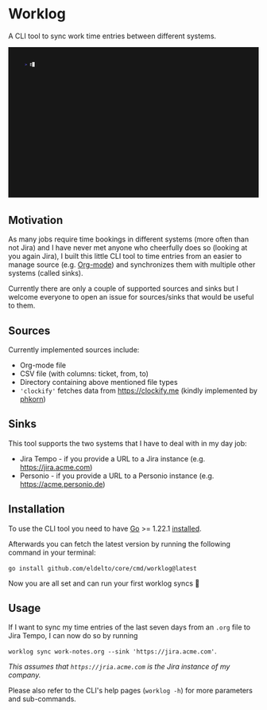 # Worklog

A CLI tool to sync work time entries between different systems.

![Demo GIF](./media/demo.gif?raw=true "Demo GIF")

## Motivation

As many jobs require time bookings in different systems (more often
than not Jira) and I have never met anyone who cheerfully does so
(looking at you again Jira), I built this little CLI tool to time
entries from an easier to manage source
(e.g. [Org-mode](https://orgmode.org/)) and synchronizes them with
multiple other systems (called sinks).

Currently there are only a couple of supported sources and sinks but I
welcome everyone to open an issue for sources/sinks that would be
useful to them.

## Sources

Currently implemented sources include:

  - Org-mode file
  - CSV file (with columns: ticket, from, to)
  - Directory containing above mentioned file types
  - `'clockify'` fetches data from https://clockify.me (kindly
    implemented by [phkorn](https://github.com/phkorn))

## Sinks

This tool supports the two systems that I have to deal with in my day
job:

- Jira Tempo - if you provide a URL to a Jira instance
  (e.g. https://jira.acme.com)
- Personio - if you provide a URL to a Personio instance
  (e.g. https://acme.personio.de)

## Installation

To use the CLI tool you need to have [Go](https://go.dev/doc/install) >= 1.22.1 [installed](https://go.dev/doc/install).

Afterwards you can fetch the latest version by running the following
command in your terminal:

`go install github.com/eldelto/core/cmd/worklog@latest`

Now you are all set and can run your first worklog syncs 🎉

## Usage

If I want to sync my time entries of the last seven days from an
`.org` file to Jira Tempo, I can now do so by running

`worklog sync work-notes.org --sink 'https://jira.acme.com'`.

_This assumes that `https://jria.acme.com` is the Jira instance of my
company._

Please also refer to the CLI's help pages (`worklog -h`) for more
parameters and sub-commands.
